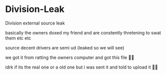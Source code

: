 # Division-Leak
Division external source leak

basically the owners doxed my friend and are constently thretening to swat them etc etc

source decent drivers are semi ud (leaked so we will see)

we got it from ratting the owners computer and got this file 🤷‍♂️

idrk if its the real one or a old one but i was sent it and told to upload it 🤷‍♂️
